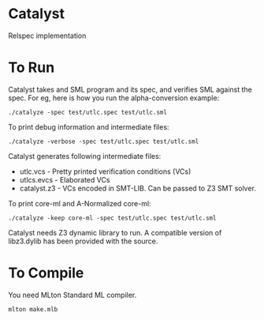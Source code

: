 Catalyst
========
Relspec implementation


To Run
========
Catalyst takes and SML program and its spec, and verifies SML against
the spec. For eg, here is how you run the alpha-conversion example:

    ./catalyze -spec test/utlc.spec test/utlc.sml

To print debug information and intermediate files:

    ./catalyze -verbose -spec test/utlc.spec test/utlc.sml

Catalyst generates following intermediate files:

* utlc.vcs - Pretty printed verification conditions (VCs)
* utlcs.evcs - Elaborated VCs
* catalyst.z3 - VCs encoded in SMT-LIB. Can be passed to Z3 SMT solver.

To print core-ml and A-Normalized core-ml:

    ./catalyze -keep core-ml -spec test/utlc.spec test/utlc.sml

Catalyst needs Z3 dynamic library to run. A compatible version of
libz3.dylib has been provided with the source.

To Compile
============
You need MLton Standard ML compiler.

    mlton make.mlb

